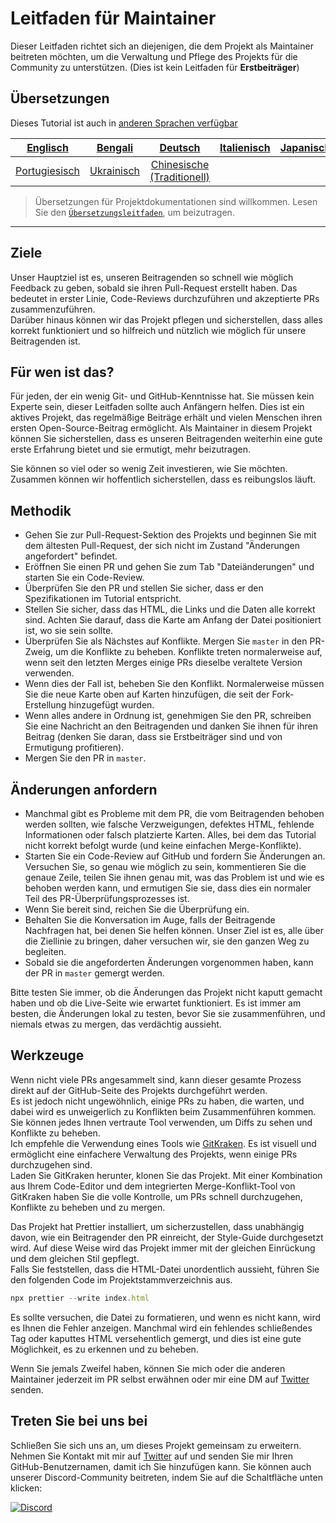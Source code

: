 # Leitfaden für Maintainer

Dieser Leitfaden richtet sich an diejenigen, die dem Projekt als Maintainer beitreten möchten, um die Verwaltung und Pflege des Projekts für die Community zu unterstützen. (Dies ist kein Leitfaden für **Erstbeiträger**)

## Übersetzungen

Dieses Tutorial ist auch in [anderen Sprachen verfügbar](/translations/README.md)

| [Englisch](/maintainer_guide.md) | [Bengali](/translations/maintainer_guide/maintainer_guide.ben.md) | [Deutsch](/translations/maintainer_guide/maintainer_guide.ger.md) | [Italienisch](/translations/maintainer_guide/maintainer_guide.ita.md) | [Japanisch](/translations/maintainer_guide/maintainer_guide.jpn.md) |
| :---: | :---: | :---: | :---: | :---: |
| [Portugiesisch](/translations/maintainer_guide/maintainer_guide.por.md) | [Ukrainisch](/translations/maintainer_guide/maintainer_guide.ukr.md) | [Chinesische (Traditionell)](/translations/maintainer_guide/maintainer_guide.zho-tc.md)

> Übersetzungen für Projektdokumentationen sind willkommen. Lesen Sie den [`Übersetzungsleitfaden`](/translations/README.md), um beizutragen.

---

## Ziele

Unser Hauptziel ist es, unseren Beitragenden so schnell wie möglich Feedback zu geben, sobald sie ihren Pull-Request erstellt haben. Das bedeutet in erster Linie, Code-Reviews durchzuführen und akzeptierte PRs zusammenzuführen.  
Darüber hinaus können wir das Projekt pflegen und sicherstellen, dass alles korrekt funktioniert und so hilfreich und nützlich wie möglich für unsere Beitragenden ist.

## Für wen ist das?

Für jeden, der ein wenig Git- und GitHub-Kenntnisse hat. Sie müssen kein Experte sein, dieser Leitfaden sollte auch Anfängern helfen. Dies ist ein aktives Projekt, das regelmäßige Beiträge erhält und vielen Menschen ihren ersten Open-Source-Beitrag ermöglicht. Als Maintainer in diesem Projekt können Sie sicherstellen, dass es unseren Beitragenden weiterhin eine gute erste Erfahrung bietet und sie ermutigt, mehr beizutragen.

Sie können so viel oder so wenig Zeit investieren, wie Sie möchten. Zusammen können wir hoffentlich sicherstellen, dass es reibungslos läuft.

## Methodik

- Gehen Sie zur Pull-Request-Sektion des Projekts und beginnen Sie mit dem ältesten Pull-Request, der sich nicht im Zustand "Änderungen angefordert" befindet.
- Eröffnen Sie einen PR und gehen Sie zum Tab "Dateiänderungen" und starten Sie ein Code-Review.
- Überprüfen Sie den PR und stellen Sie sicher, dass er den Spezifikationen im Tutorial entspricht.
- Stellen Sie sicher, dass das HTML, die Links und die Daten alle korrekt sind. Achten Sie darauf, dass die Karte am Anfang der Datei positioniert ist, wo sie sein sollte.
- Überprüfen Sie als Nächstes auf Konflikte. Mergen Sie `master` in den PR-Zweig, um die Konflikte zu beheben. Konflikte treten normalerweise auf, wenn seit den letzten Merges einige PRs dieselbe veraltete Version verwenden.
- Wenn dies der Fall ist, beheben Sie den Konflikt. Normalerweise müssen Sie die neue Karte oben auf Karten hinzufügen, die seit der Fork-Erstellung hinzugefügt wurden.
- Wenn alles andere in Ordnung ist, genehmigen Sie den PR, schreiben Sie eine Nachricht an den Beitragenden und danken Sie ihnen für ihren Beitrag (denken Sie daran, dass sie Erstbeiträger sind und von Ermutigung profitieren).
- Mergen Sie den PR in `master`.

## Änderungen anfordern

- Manchmal gibt es Probleme mit dem PR, die vom Beitragenden behoben werden sollten, wie falsche Verzweigungen, defektes HTML, fehlende Informationen oder falsch platzierte Karten. Alles, bei dem das Tutorial nicht korrekt befolgt wurde (und keine einfachen Merge-Konflikte).
- Starten Sie ein Code-Review auf GitHub und fordern Sie Änderungen an. Versuchen Sie, so genau wie möglich zu sein, kommentieren Sie die genaue Zeile, teilen Sie ihnen genau mit, was das Problem ist und wie es behoben werden kann, und ermutigen Sie sie, dass dies ein normaler Teil des PR-Überprüfungsprozesses ist.
- Wenn Sie bereit sind, reichen Sie die Überprüfung ein.
- Behalten Sie die Konversation im Auge, falls der Beitragende Nachfragen hat, bei denen Sie helfen können. Unser Ziel ist es, alle über die Ziellinie zu bringen, daher versuchen wir, sie den ganzen Weg zu begleiten.
- Sobald sie die angeforderten Änderungen vorgenommen haben, kann der PR in `master` gemergt werden.

Bitte testen Sie immer, ob die Änderungen das Projekt nicht kaputt gemacht haben und ob die Live-Seite wie erwartet funktioniert. Es ist immer am besten, die Änderungen lokal zu testen, bevor Sie sie zusammenführen, und niemals etwas zu mergen, das verdächtig aussieht.

## Werkzeuge

Wenn nicht viele PRs angesammelt sind, kann dieser gesamte Prozess direkt auf der GitHub-Seite des Projekts durchgeführt werden.  
Es ist jedoch nicht ungewöhnlich, einige PRs zu haben, die warten, und dabei wird es unweigerlich zu Konflikten beim Zusammenführen kommen. Sie können jedes Ihnen vertraute Tool verwenden, um Diffs zu sehen und Konflikte zu beheben.  
Ich empfehle die Verwendung eines Tools wie [GitKraken](https://www.gitkraken.com/download). Es ist visuell und ermöglicht eine einfachere Verwaltung des Projekts, wenn einige PRs durchzugehen sind.  
Laden Sie GitKraken herunter, klonen Sie das Projekt. Mit einer Kombination aus Ihrem Code-Editor und dem integrierten Merge-Konflikt-Tool von GitKraken haben Sie die volle Kontrolle, um PRs schnell durchzugehen, Konflikte zu beheben und zu mergen.

Das Projekt hat Prettier installiert, um sicherzustellen, dass unabhängig davon, wie ein Beitragender den PR einreicht, der Style-Guide durchgesetzt wird. Auf diese Weise wird das Projekt immer mit der gleichen Einrückung und dem gleichen Stil gepflegt.  
Falls Sie feststellen, dass die HTML-Datei unordentlich aussieht, führen Sie den folgenden Code im Projektstammverzeichnis aus.

```js
npx prettier --write index.html
```
Es sollte versuchen, die Datei zu formatieren, und wenn es nicht kann, wird es Ihnen die Fehler anzeigen. Manchmal wird ein fehlendes schließendes Tag oder kaputtes HTML versehentlich gemergt, und dies ist eine gute Möglichkeit, es zu erkennen und zu beheben.

Wenn Sie jemals Zweifel haben, können Sie mich oder die anderen Maintainer jederzeit im PR selbst erwähnen oder mir eine DM auf [Twitter](https://twitter.com/Syknapse) senden.

## Treten Sie bei uns bei

Schließen Sie sich uns an, um dieses Projekt gemeinsam zu erweitern. Nehmen Sie Kontakt mit mir auf [Twitter](https://twitter.com/Syknapse) auf und senden Sie mir Ihren GitHub-Benutzernamen, damit ich Sie hinzufügen kann. Sie können auch unserer Discord-Community beitreten, indem Sie auf die Schaltfläche unten klicken:

[![Discord](https://badgen.net/discord/online-members/tWkvS4ueVF?label=Join%20Our%20Discord%20Server&icon=discord)](https://discord.gg/tWkvS4ueVF 'Treten Sie unserem Discord-Server bei!')
